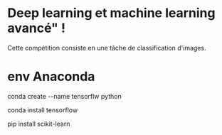 # Deep learning et machine learning avancé" !
Cette compétition consiste en une tâche de classification d'images. 
# env Anaconda

conda create --name tensorflw python


conda install tensorflow


pip install scikit-learn

